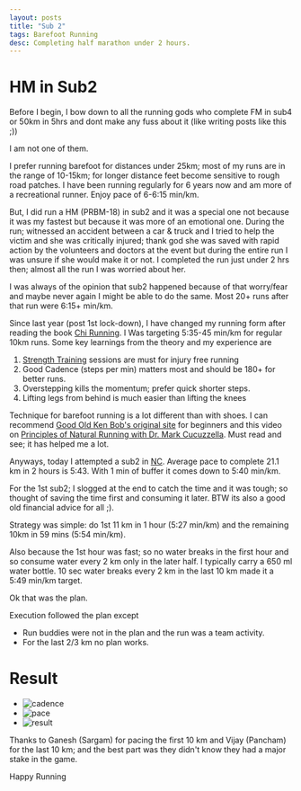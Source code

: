 ```yaml
---
layout: posts
title: "Sub 2"
tags: Barefoot Running
desc: Completing half marathon under 2 hours.
---
```


# HM in Sub2

Before I begin, I bow down to all the running gods who complete FM in sub4 or
50km in 5hrs and dont make any fuss about it (like writing posts like this ;))

I am not one of them.

I prefer running barefoot for distances under 25km; most of my runs are in the
range of 10-15km; for longer distance feet become sensitive to rough road
patches. I have been running regularly for 6 years now and am more of a
recreational runner. Enjoy pace of 6-6:15 min/km.

But, I did run a HM (PRBM-18) in sub2 and it was a special one not because it
was my fastest but because it was more of an emotional one. During the run;
witnessed an accident between a car & truck and I tried to help the victim and
she was critically injured; thank god she was saved with rapid action by the volunteers
and doctors at the event but during the entire run I was unsure if she would make
it or not. I completed the run just under 2 hrs then; almost all the run I was
worried about her.

I was always of the opinion that sub2 happened because of that worry/fear and
maybe never again I might be able to do the same. Most 20+ runs after that run
were 6:15+ min/km.

Since last year (post 1st lock-down), I have changed my running form after reading the book
[Chi Running](https://www.goodreads.com/book/show/391659.ChiRunning). I Was
targeting 5:35-45 min/km for regular 10km runs. Some key learnings from the theory and
my experience are

1. [Strength Training](2021/07/25/st.html) sessions are must for injury free running
2. Good Cadence (steps per min) matters most and should be 180+ for better runs.
3. Overstepping kills the momentum; prefer quick shorter steps.
3. Lifting legs from behind is much easier than lifting the knees

Technique for barefoot running is a lot different than with shoes. I can
recommend [Good Old Ken Bob's original site](https://barefootrunning.com/archives/category/technique) for beginners and
this video on [Principles of Natural Running with Dr. Mark Cucuzzella](https://www.youtube.com/watch?v=zSIDRHUWlVo).
Must read and see; it has helped me a lot.

Anyways, today I attempted a sub2 in [NC](https://twitter.com/ncrunners_in). Average pace to complete 21.1 km in 2 hours is
5:43. With 1 min of buffer it comes down to 5:40 min/km.

For the 1st sub2; I slogged at the end to catch the time and it was tough; so
thought of saving the time first and consuming it later. BTW its also a good old
financial advice for all ;).

Strategy was simple: do 1st 11 km in 1 hour (5:27 min/km) and the remaining 10km in
59 mins (5:54 min/km).

Also because the 1st hour was fast; so no water breaks in the first hour and so consume
water every 2 km only in the later half. I typically carry a 650 ml water bottle. 10 sec
water breaks every 2 km in the last 10 km made it a 5:49 min/km target.

Ok that was the plan.

Execution followed the plan except 
- Run buddies were not in the plan and the run was a team activity.
- For the last 2/3 km no plan works.

# Result

* ![cadence](/blog/assets/images/cadence.jpeg)
* ![pace](/blog/assets/images/pace.jpeg)
* ![result](/blog/assets/images/result.jpeg)

Thanks to Ganesh (Sargam) for pacing the first 10 km and Vijay (Pancham) for the last
10 km; and the best part was they didn't know they had a major stake in the game.

Happy Running
